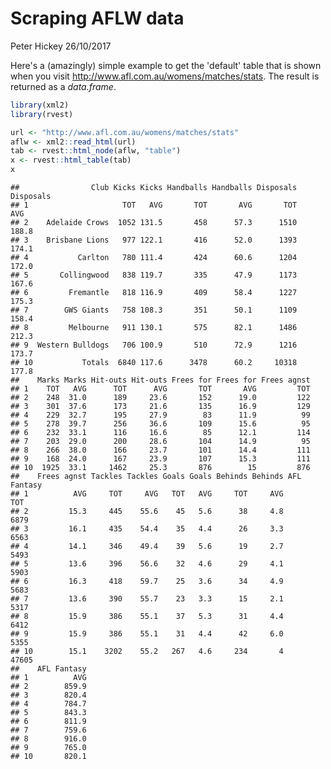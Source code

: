 Scraping AFLW data
================
Peter Hickey
26/10/2017

Here's a (amazingly) simple example to get the 'default' table that is shown when you visit <http://www.afl.com.au/womens/matches/stats>. The result is returned as a *data.frame*.

``` r
library(xml2)
library(rvest)

url <- "http://www.afl.com.au/womens/matches/stats"
aflw <- xml2::read_html(url)
tab <- rvest::html_node(aflw, "table")
x <- rvest::html_table(tab)
x
```

    ##                Club Kicks Kicks Handballs Handballs Disposals Disposals
    ## 1                     TOT   AVG       TOT       AVG       TOT       AVG
    ## 2    Adelaide Crows  1052 131.5       458      57.3      1510     188.8
    ## 3    Brisbane Lions   977 122.1       416      52.0      1393     174.1
    ## 4           Carlton   780 111.4       424      60.6      1204     172.0
    ## 5       Collingwood   838 119.7       335      47.9      1173     167.6
    ## 6         Fremantle   818 116.9       409      58.4      1227     175.3
    ## 7        GWS Giants   758 108.3       351      50.1      1109     158.4
    ## 8         Melbourne   911 130.1       575      82.1      1486     212.3
    ## 9  Western Bulldogs   706 100.9       510      72.9      1216     173.7
    ## 10           Totals  6840 117.6      3478      60.2     10318     177.8
    ##    Marks Marks Hit-outs Hit-outs Frees for Frees for Frees agnst
    ## 1    TOT   AVG      TOT      AVG       TOT       AVG         TOT
    ## 2    248  31.0      189     23.6       152      19.0         122
    ## 3    301  37.6      173     21.6       135      16.9         129
    ## 4    229  32.7      195     27.9        83      11.9          99
    ## 5    278  39.7      256     36.6       109      15.6          95
    ## 6    232  33.1      116     16.6        85      12.1         114
    ## 7    203  29.0      200     28.6       104      14.9          95
    ## 8    266  38.0      166     23.7       101      14.4         111
    ## 9    168  24.0      167     23.9       107      15.3         111
    ## 10  1925  33.1     1462     25.3       876        15         876
    ##    Frees agnst Tackles Tackles Goals Goals Behinds Behinds AFL Fantasy
    ## 1          AVG     TOT     AVG   TOT   AVG     TOT     AVG         TOT
    ## 2         15.3     445    55.6    45   5.6      38     4.8        6879
    ## 3         16.1     435    54.4    35   4.4      26     3.3        6563
    ## 4         14.1     346    49.4    39   5.6      19     2.7        5493
    ## 5         13.6     396    56.6    32   4.6      29     4.1        5903
    ## 6         16.3     418    59.7    25   3.6      34     4.9        5683
    ## 7         13.6     390    55.7    23   3.3      15     2.1        5317
    ## 8         15.9     386    55.1    37   5.3      31     4.4        6412
    ## 9         15.9     386    55.1    31   4.4      42     6.0        5355
    ## 10        15.1    3202    55.2   267   4.6     234       4       47605
    ##    AFL Fantasy
    ## 1          AVG
    ## 2        859.9
    ## 3        820.4
    ## 4        784.7
    ## 5        843.3
    ## 6        811.9
    ## 7        759.6
    ## 8        916.0
    ## 9        765.0
    ## 10       820.1
